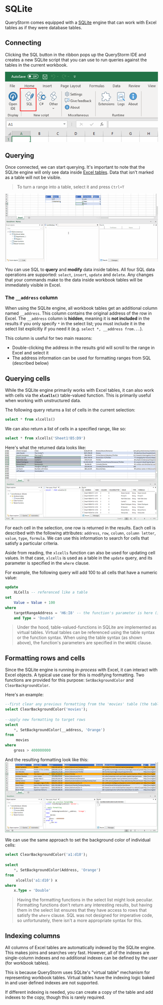 # SQLite

QueryStorm comes equipped with a [SQLite](https://www.sqlite.org) engine that can work with Excel tables as if they were database tables.

## Connecting

Clicking the SQL button in the ribbon pops up the QueryStorm IDE and creates a new SQLite script that you can use to run queries against the tables in the current workbook.

![Connect to workbook](../Images/connect_sql.png)

## Querying

Once connected, we can start querying. It's important to note that the SQLite engine will only see data inside [Excel tables](http://www.excel-easy.com/data-analysis/tables.html "Excel tables intro"). Data that isn't marked as a table will not be visible.

> To turn a range into a table, select it and press `Ctrl+T`

![Querying with SQLite](../Images/sql_querying.gif)

You can use SQL to **query** and **modify** data inside tables. All four SQL data operations are supported: `select`, `insert`, `update` and `delete`. Any changes that your commands make to the data inside workbook tables will be immediately visible in Excel.

### The `__address` column

When using the SQLite engine, all workbook tables get an additional column named `__address`. This column contains the original address of the row in Excel. The `__address` column is **hidden**, meaning it is **not included** in the results if you only specify `*` in the select list; you must include it in the select list explicitly if you need it (e.g. `select *, __address from...`).

This column is useful for two main reasons:

- Double-clicking the address in the results grid will scroll to the range in Excel and select it
- The address information can be used for formatting ranges from SQL (described below)

## Querying cells

While the SQLite engine primarily works with Excel tables, it can also work with cells via the **`xlcells()`** table-valued function. This is primarily useful when working with unstructured data.

The following query returns a list of cells in the current selection:

```sql
select * from xlcells()
```

We can also return a list of cells in a specified range, like so:

``` sql
select * from xlcells('Sheet1!B5:D9')
```

Here's what the returned data looks like:
![Cells query](../Images/xlcells.png)

For each cell in the selection, one row is returned in the results. Each cell is described with the following attributes: `address`, `row`, `column`, `column letter`, `value`, `type`, `formula`. We can use this information to search for cells that satisfy a particular criteria.

Aside from reading, the `xlcells` function can also be used for updating cell values. In that case, `xlcells` is used as a table in the `update` query, and its parameter is specified in the `where` clause.

For example, the following query will add 100 to all cells that have a numeric value:

```sql
update
	XLCells -- referenced like a table
set
	Value = Value + 100
where
	targetRangeAddress = 'H6:I8' -- the function's parameter is here (it's visible in autocomplete)
	and Type = 'Double'
```

> Under the hood, table-valued-functions in SQLite are implemented as virtual tables. Virtual tables can be referenced using the table syntax or the function syntax. When using the table syntax (as shown above), the function's parameters are specified in the `WHERE` clause.

## Formatting rows and cells

Since the SQLite engine is running *in-process* with Excel, it can interact with Excel objects. A typical use case for this is modifying formatting. Two functions are provided for this purpose: `SetBackgroundColor` and `ClearBackgroundColor`.

Here's an example:

```sql
--first clear any previous formatting from the 'movies' table (the table name is used as the address)
select ClearBackgroundColor('movies');

--apply new formatting to target rows
select
	*, SetBackgroundColor(__address, 'Orange')
from
	 movies
where
	gross > 400000000
``` 

And the resulting formatting look like this:
![Formatting rows example](../Images/setbackgroundcolor.png)

We can use the same approach to set the background color of individual cells:

```sql
select ClearBackgroundColor('a1:d10');

select
	*, SetBackgroundColor(Address, 'Orange')
from
	 xlcells('a1:d10') x
where
	x.Type = 'Double'
```

> Having the formatting functions in the select list might look peculiar. Formatting functions don't return any interesting results, but having them in the select list ensures that they have access to rows that satisfy the `where` clause. SQL was not designed for imperative code, so unfortunately, there isn't a more appropriate syntax for this.

## Indexing columns

All columns of Excel tables are automatically indexed by the SQLite engine. This makes joins and searches very fast. However, all of the indexes are single-column indexes and no additional indexes can be defined by the user (for workbook tables).

This is because QueryStorm uses SQLite's "virtual table" mechanism for representing workbook tables. Virtual tables have the indexing logic baked in and user defined indexes are not supported.

If different indexing is needed, you can create a copy of the table and add indexes to the copy, though this is rarely required.
